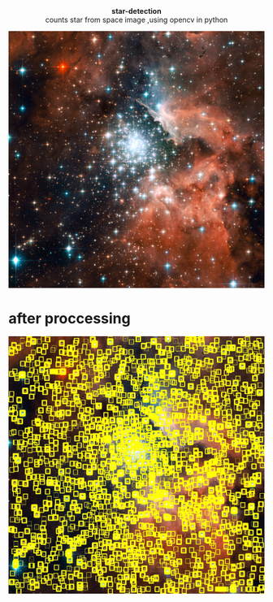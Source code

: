 <center><b>star-detection</b></center>
<center>counts star from space image ,using opencv in python</center>

![](https://github.com/Aniket965/star-detection/blob/master/star_hubble.jpg?raw=true)

# after proccessing
![](https://github.com/Aniket965/star-detection/blob/master/detected.jpg?raw=true)
